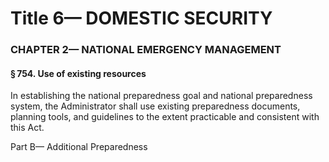 
# Title 6— DOMESTIC SECURITY
### CHAPTER 2— NATIONAL EMERGENCY MANAGEMENT
#### § 754. Use of existing resources

In establishing the national preparedness goal and national preparedness system, the Administrator shall use existing preparedness documents, planning tools, and guidelines to the extent practicable and consistent with this Act.

Part B— Additional Preparedness
